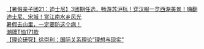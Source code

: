   
[【暑假亲子团21：迪士尼】3团期任选，畅游苏沪杭！穿汉服一览西湖美景！嗨翻迪士尼、宋城！赏江南水乡风光](http://www.dianyue.me/archives/329/0kh7v2euci9f3d4z/)  
[暑假去山里，一定要防这个病！](http://www.dianyue.me/archives/416/cue89ob2sj2jiumo/)  
[潮牌T恤171款](http://www.dianyue.me/archives/180/j5q4qe2nvfm1w74i/)  
[【理论研究】徐崇利：国际关系理论“理想与现实”](http://www.dianyue.me/archives/347/fpoyttih8bm1wnj2/)